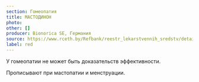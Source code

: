 ```yaml
---
section: Гомеопатия
title: МАСТОДИНОН
photo:
other: []
producer: Bionorica SE, Германия
source: https://www.rceth.by/Refbank/reestr_lekarstvennih_sredstv/details/2377_97_02_07_12_17
label: red
---
```


У гомеопатии не может быть доказательств эффективности.

Прописывают при мастопатии и менструации.
